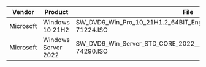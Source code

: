 Vendor|Product|File|SHA256
---|---|---|---
Microsoft| Windows 10 21H2 | SW_DVD9_Win_Pro_10_21H1.2_64BIT_English_Pro_Ent_EDU_N_MLF_X22-71224.ISO | 7508B62206B969F7A9371ADCB2A5D383187BA68F8EAA37B936BFC4E3B42C9C67
Microsoft| Windows Server 2022 | SW_DVD9_Win_Server_STD_CORE_2022__64Bit_English_DC_STD_MLF_X22-74290.ISO | 1B20728133DEF2FD92A9947016C2E649CC0555F40A7F8F8DDF3203A38BF41240
